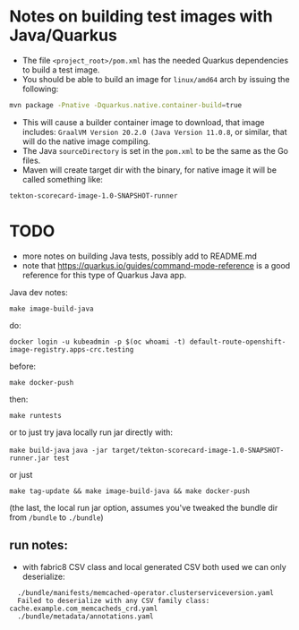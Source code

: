 # Notes on building test images with Java/Quarkus
- The file `<project_root>/pom.xml` has the needed Quarkus dependencies to build a test image.
- You should be able to build an image for `linux/amd64` arch by issuing the following:
```bash
mvn package -Pnative -Dquarkus.native.container-build=true
```
- This will cause a builder container image to download, that image includes:
  `GraalVM Version 20.2.0 (Java Version 11.0.8`, or similar, that will do the native image compiling.
- The Java `sourceDirectory` is set in the `pom.xml` to be the same as the Go files.
- Maven will create target dir with the binary, for native image it will be called something like:
```
tekton-scorecard-image-1.0-SNAPSHOT-runner
```
# TODO
- more notes on building Java tests, possibly add to README.md
- note that https://quarkus.io/guides/command-mode-reference is a good reference for this type of Quarkus Java app.

Java dev notes:

`make image-build-java`

do:

`docker login -u kubeadmin -p $(oc whoami -t) default-route-openshift-image-registry.apps-crc.testing`

before:

`make docker-push`

then:

`make runtests`

or to just try java locally run jar directly with:

`make build-java`
`java -jar target/tekton-scorecard-image-1.0-SNAPSHOT-runner.jar test`

or just

`make tag-update && make image-build-java && make docker-push`

(the last,  the local run jar option, assumes you've tweaked the bundle dir from `/bundle` to `./bundle`)

## run notes:
- with fabric8 CSV class and local generated CSV both used we can only deserialize:
```  
  ./bundle/manifests/memcached-operator.clusterserviceversion.yaml
  Failed to deserialize with any CSV family class: cache.example.com_memcacheds_crd.yaml
  ./bundle/metadata/annotations.yaml
```  
